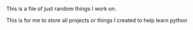 This is a file of just random things I work on.

This is for me to store all projects or things I created to help learn python
